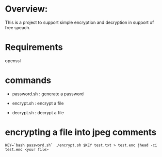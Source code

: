 # Overview:
This is a project to support simple encryption and decryption in support of free speach. 

# Requirements
openssl

# commands

- password.sh : generate a password

- encrypt.sh <password> <file> : encrypt a file

- decrypt.sh <password> <file> : decrypt a file

# encrypting a file into jpeg comments

``
KEY=`bash password.sh`
./encrypt.sh $KEY test.txt > test.enc
jhead -ci test.enc <your file>
``
